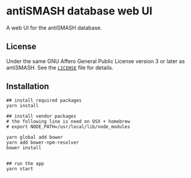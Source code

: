 antiSMASH database web UI
=========================

A web UI for the antiSMASH database.

License
-------

Under the same GNU Affero General Public License version 3 or later as antiSMASH.
See the [`LICENSE`](LICENSE) file for details.


## Installation

```
## install required packages
yarn install

## install vendor packages
# the following line is need on OSX + homebrew
# export NODE_PATH=/usr/local/lib/node_modules

yarn global add bower
yarn add bower-npm-resolver
bower install


## run the app
yarn start



